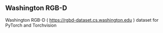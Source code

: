 ## Washington RGB-D

Washington RGB-D ( https://rgbd-dataset.cs.washington.edu ) dataset for PyTorch and Torchvision
